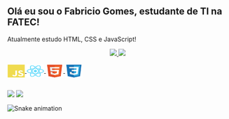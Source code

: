 ## Olá eu sou o Fabricio Gomes, estudante de TI na FATEC!
Atualmente estudo HTML, CSS e JavaScript!
<div align="center">
  <a href="https://github.com/fahfgomes">
  <img height="180em" src="https://github-readme-stats.vercel.app/api?username=fahfgomes&show_icons=true&theme=black&include_all_commits=true&count_private=true"/>
  <img height="180em" src="https://github-readme-stats.vercel.app/api/top-langs/?username=fahfgomes&layout=compact&langs_count=7&theme=black"/>
</div>
<div style="display: inline_block"><br>
  <img align="center" alt="Fah-Js" height="30" width="40" src="https://raw.githubusercontent.com/devicons/devicon/master/icons/javascript/javascript-plain.svg">
  <img align="center" alt="Fah-React" height="30" width="40" src="https://raw.githubusercontent.com/devicons/devicon/master/icons/react/react-original.svg">
  <img align="center" alt="Fah-HTML" height="30" width="40" src="https://raw.githubusercontent.com/devicons/devicon/master/icons/html5/html5-original.svg">
  <img align="center" alt="Fah-CSS" height="30" width="40" src="https://raw.githubusercontent.com/devicons/devicon/master/icons/css3/css3-original.svg">
</div>
  
  ##
 
<div> 
  <a href="https://instagram.com/fahfgomes" target="_blank"><img src="https://img.shields.io/badge/-Instagram-%23E4405F?style=for-the-badge&logo=instagram&logoColor=white" target="_blank"></a>
  <a href = "mailto:fabfreitas745@gmail.com"><img src="https://img.shields.io/badge/-Gmail-%23333?style=for-the-badge&logo=gmail&logoColor=white" target="_blank"></a>
 
  ![Snake animation](https://github.com/fahfgomes/fahfgomes/blob/output/github-contribution-grid-snake.svg)
 
</div>

